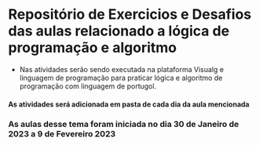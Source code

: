 # Repositório de Exercicios e Desafios das aulas relacionado a lógica de programação e algoritmo

 -  Nas atividades serão sendo executada na plataforma Visualg e linguagem de programação para praticar lógica e algoritmo de programação com linguagem de portugol.

#### As atividades será adicionada em pasta de cada dia da aula mencionada

### As aulas desse tema foram iniciada no dia 30 de Janeiro de 2023 a 9 de Fevereiro 2023